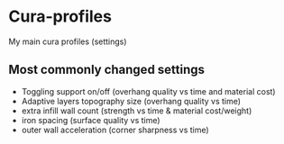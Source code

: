 # Cura-profiles
My main cura profiles (settings)

## Most commonly changed settings
- Toggling support on/off					(overhang quality vs time and material cost)
- Adaptive layers topography size			(overhang quality vs time)
- extra infill wall count					(strength vs time & material cost/weight)
- iron spacing								(surface quality vs time)
- outer wall acceleration					(corner sharpness vs time)
